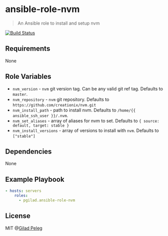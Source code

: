 # ansible-role-nvm

> An Ansible role to install and setup nvm

[![Build Status](http://img.shields.io/travis/pgilad/ansible-role-nvm.svg?style=flat)](https://travis-ci.org/pgilad/ansible-role-nvm)

## Requirements

None

## Role Variables

- `nvm_version` - `nvm` git version tag. Can be any valid git ref tag. Defaults to `master`.
- `nvm_repository` - `nvm` git repository. Defaults to `https://github.com/creationix/nvm.git`
- `nvm_install_path` - path to install nvm. Defaults to `/home/{{ ansible_ssh_user }}/.nvm`.
- `nvm_set_aliases` - array of aliases for nvm to set. Defaults to `{ source: default, target: stable }`
- `nvm_install_versions` - array of versions to install with `nvm`. Defaults to `["stable"]`

## Dependencies

None

## Example Playbook

```yml
- hosts: servers
    roles:
      - pgilad.ansible-role-nvm
```

## License

MIT @[Gilad Peleg](http://giladpeleg.com)
